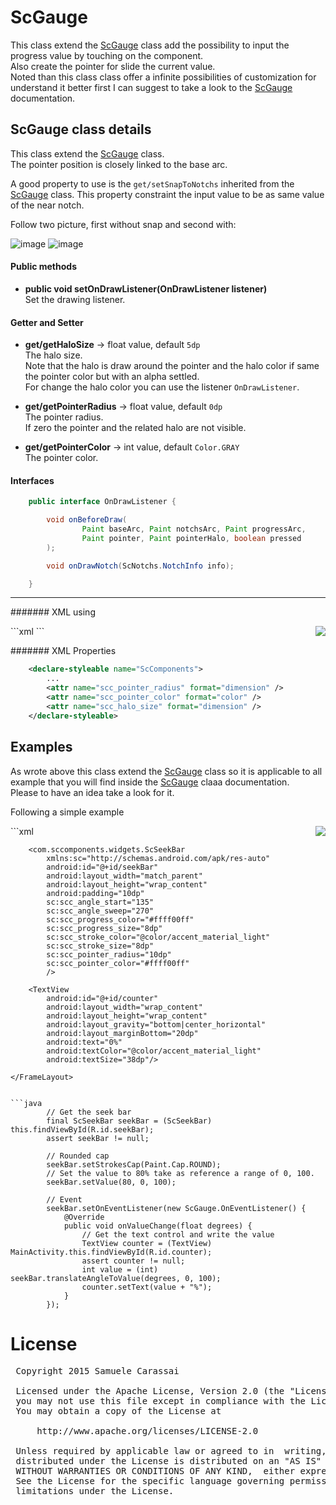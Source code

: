 # ScGauge
This class extend the [ScGauge](ScGauge.md) class add the possibility to input the progress value by touching on the component.<br />
Also create the pointer for slide the current value.<br />
Noted than this class class offer a infinite possibilities of customization for understand it better first I can suggest to take a look to the [ScGauge](ScGauge.md) documentation.


## ScGauge class details
This class extend the [ScGauge](ScGauge.md) class.<br />
The pointer position is closely linked to the base arc.<br />
 
A good property to use is the <code>get/setSnapToNotchs</code> inherited from the [ScGauge](ScGauge.md) class.
This property constraint the input value to be as same value of the near notch.<br />

Follow two picture, first without snap and second with:
 
![image](https://github.com/Paroca72/sc-widgets/blob/master/raw/scseekbar/1.jpg)
![image](https://github.com/Paroca72/sc-widgets/blob/master/raw/scseekbar/2.jpg)


#### Public methods

- **public void setOnDrawListener(OnDrawListener listener)**<br />
Set the drawing listener.


#### Getter and Setter

- **get/getHaloSize**  -> float value, default <code>5dp</code><br />
The halo size.<br />
Note that the halo is draw around the pointer and the halo color if same the pointer color but with an alpha settled.<br />
For change the halo color you can use the listener <code>OnDrawListener</code>. 

- **get/getPointerRadius**  -> float value, default <code>0dp</code><br />
The pointer radius.<br />
If zero the pointer and the related halo are not visible.

- **get/getPointerColor**  -> int value, default <code>Color.GRAY</code><br />
The pointer color.


#### Interfaces

```java
    public interface OnDrawListener {

        void onBeforeDraw(
                Paint baseArc, Paint notchsArc, Paint progressArc,
                Paint pointer, Paint pointerHalo, boolean pressed
        );

        void onDrawNotch(ScNotchs.NotchInfo info);

    }
```


---
####### XML using

<img align="right" src="https://github.com/Paroca72/sc-widgets/blob/master/raw/scseekbar/3.jpg"> 
```xml
        <com.sccomponents.widgets.ScSeekBar
            android:id="@+id/seekBar"
            xmlns:sc="http://schemas.android.com/apk/res-auto"
            android:layout_width="200dp"
            android:layout_height="wrap_content"
            android:padding="10dp"
            sc:scc_value="90"
            sc:scc_pointer_radius="10dp" />
```

####### XML Properties
```xml
    <declare-styleable name="ScComponents">
        ...
        <attr name="scc_pointer_radius" format="dimension" />
        <attr name="scc_pointer_color" format="color" />
        <attr name="scc_halo_size" format="dimension" />
    </declare-styleable>
```


## Examples

As wrote above this class extend the [ScGauge](ScGauge.md) class so it is applicable to all example that you will find inside the [ScGauge](ScGauge.md) claaa documentation.<br />
Please to have an idea take a look for it.<br />

Following a simple example

<img align="right" src="https://github.com/Paroca72/sc-widgets/blob/master/raw/scgauge/4.jpg"> 
```xml
    <FrameLayout
        android:layout_width="200dp"
        android:layout_height="200dp"
        android:background="#f5f5f5">

        <com.sccomponents.widgets.ScSeekBar
            xmlns:sc="http://schemas.android.com/apk/res-auto"
            android:id="@+id/seekBar"
            android:layout_width="match_parent"
            android:layout_height="wrap_content"
            android:padding="10dp"
            sc:scc_angle_start="135"
            sc:scc_angle_sweep="270"
            sc:scc_progress_color="#ffff00ff"
            sc:scc_progress_size="8dp"
            sc:scc_stroke_color="@color/accent_material_light"
            sc:scc_stroke_size="8dp"
            sc:scc_pointer_radius="10dp"
            sc:scc_pointer_color="#ffff00ff"
            />

        <TextView
            android:id="@+id/counter"
            android:layout_width="wrap_content"
            android:layout_height="wrap_content"
            android:layout_gravity="bottom|center_horizontal"
            android:layout_marginBottom="20dp"
            android:text="0%"
            android:textColor="@color/accent_material_light"
            android:textSize="38dp"/>

    </FrameLayout>
```

```java
        // Get the seek bar
        final ScSeekBar seekBar = (ScSeekBar) this.findViewById(R.id.seekBar);
        assert seekBar != null;

        // Rounded cap
        seekBar.setStrokesCap(Paint.Cap.ROUND);
        // Set the value to 80% take as reference a range of 0, 100.
        seekBar.setValue(80, 0, 100);

        // Event
        seekBar.setOnEventListener(new ScGauge.OnEventListener() {
            @Override
            public void onValueChange(float degrees) {
                // Get the text control and write the value
                TextView counter = (TextView) MainActivity.this.findViewById(R.id.counter);
                assert counter != null;
                int value = (int) seekBar.translateAngleToValue(degrees, 0, 100);
                counter.setText(value + "%");
            }
        });
```


# License
<pre>
 Copyright 2015 Samuele Carassai

 Licensed under the Apache License, Version 2.0 (the "License");
 you may not use this file except in compliance with the License.
 You may obtain a copy of the License at

     http://www.apache.org/licenses/LICENSE-2.0

 Unless required by applicable law or agreed to in  writing, software
 distributed under the License is distributed on an "AS IS" BASIS,
 WITHOUT WARRANTIES OR CONDITIONS OF ANY KIND,  either express or implied.
 See the License for the specific language governing permissions and
 limitations under the License.
</pre>